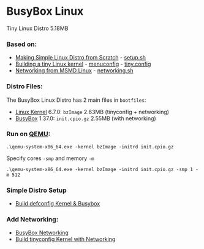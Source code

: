 # BusyBox Linux

Tiny Linux Distro 5.18MB

### Based on:

* [Making Simple Linux Distro from Scratch](https://www.youtube.com/watch?v=QlzoegSuIzg) - [setup.sh](https://github.com/EN10/BusyBoxLinux/blob/main/setup.sh)
* [Building a tiny Linux kernel](https://weeraman.com/building-a-tiny-linux-kernel-8c07579ae79d) - [menuconfig](https://github.com/EN10/BusyBoxLinux/blob/main/tinymenuconfig.md) - [tiny.config](https://github.com/EN10/BusyBoxLinux/blob/main/tiny.config)
* [Networking from MSMD Linux](https://github.com/maksimKorzh/msmd-linux/releases/tag/0.1) - [networking.sh](https://github.com/EN10/BusyBoxLinux/blob/main/networking.sh)

### Distro Files:

The BusyBox Linux Distro has 2 main files in `bootfiles`:

* [Linux Kernel](https://www.kernel.org) 6.7.0: `bzImage` 2.63MB (tinyconfig + networking)
* [BusyBox](https://busybox.net) 1.37.0: `init.cpio.gz` 2.55MB (with networking)

### Run on [QEMU](https://www.qemu.org):
```
.\qemu-system-x86_64.exe -kernel bzImage -initrd init.cpio.gz
```
Specify cores `-smp` and memory `-m`
```
.\qemu-system-x86_64.exe -kernel bzImage -initrd init.cpio.gz -smp 1 -m 512
```
### Simple Distro Setup
* [Build defconfig Kernel & Busybox](https://github.com/EN10/BusyBoxLinux/blob/main/setup.sh)
### Add Networking:
* [BusyBox Networking](https://github.com/EN10/BusyBoxLinux/blob/main/networking.sh)
* [Build tinyconfig Kernel with Networking](https://github.com/EN10/BusyBoxLinux/blob/main/tinymenuconfig.md)
